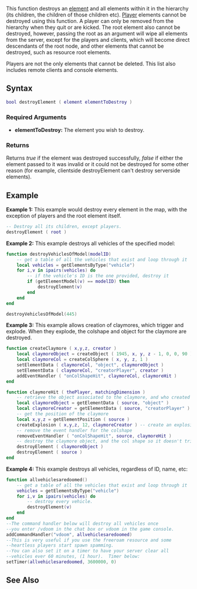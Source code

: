 This function destroys an [element](/element.md "wikilink") and all elements within it in the hierarchy (its children, the children of those children etc). [Player](/player.md "wikilink") elements cannot be destroyed using this function. A player can only be removed from the hierarchy when they quit or are kicked. The root element also cannot be destroyed, however, passing the root as an argument will wipe all elements from the server, except for the players and clients, which will become direct descendants of the root node, and other elements that cannot be destroyed, such as resource root elements.

Players are not the only elements that cannot be deleted. This list also includes remote clients and console elements.

Syntax
------

``` lua
bool destroyElement ( element elementToDestroy )
```

### Required Arguments

-   **elementToDestroy:** The element you wish to destroy.

### Returns

Returns *true* if the element was destroyed successfully, *false* if either the element passed to it was invalid or it could not be destroyed for some other reason (for example, clientside destroyElement can't destroy serverside elements).

Example
-------

**Example 1:** This example would destroy every element in the map, with the exception of players and the root element itself.

``` lua
-- Destroy all its children, except players.
destroyElement ( root )
```

**Example 2:** This example destroys all vehicles of the specified model:

``` lua
function destroyVehiclesOfModel(modelID)
    -- get a table of all the vehicles that exist and loop through it
    local vehicles = getElementsByType("vehicle")
    for i,v in ipairs(vehicles) do
        -- if the vehicle's ID is the one provided, destroy it
        if (getElementModel(v) == modelID) then
            destroyElement(v)
        end
    end
end

destroyVehiclesOfModel(445)
```

**Example 3:** This example allows creation of claymores, which trigger and explode. When they explode, the colshape and object for the claymore are destroyed.

``` lua
function createClaymore ( x,y,z, creator )
    local claymoreObject = createObject ( 1945, x, y, z - 1, 0, 0, 90 )  -- create an object which looks like a claymore
    local claymoreCol = createColSphere ( x, y, z, 1 )                   -- create a col sphere with radius 1
    setElementData ( claymoreCol, "object", claymoreObject )             -- store the object of the claymore
    setElementData ( claymoreCol, "creatorPlayer", creator )             -- store the person who created it
    addEventHandler ( "onColShapeHit", claymoreCol, claymoreHit )        -- add an event handler to the colshape
end

function claymoreHit ( thePlayer, matchingDimension )
    -- retrieve the object associated to the claymore, and who created it
    local claymoreObject = getElementData ( source, "object" )
    local claymoreCreator = getElementData ( source, "creatorPlayer" )
    -- get the position of the claymore
    local x,y,z = getElementPosition ( source )
    createExplosion ( x,y,z, 12, claymoreCreator ) -- create an explosion, associated to the creator, of a small size at the col's position
    -- remove the event handler for the colshape
    removeEventHandler ( "onColShapeHit", source, claymoreHit )
    -- destroy the claymore object, and the col shape so it doesn't trigger again.
    destroyElement ( claymoreObject )
    destroyElement ( source )
end
```

**Example 4:** This example destroys all vehicles, regardless of ID, name, etc:

``` lua
function allvehiclesaredoomed()
    -- get a table of all the vehicles that exist and loop through it
    vehicles = getElementsByType("vehicle")
    for i,v in ipairs(vehicles) do
        -- destroy every vehicle.
        destroyElement(v)
    end
end
--The command handler below will destroy all vehicles once
--you enter /vdoom in the chat box or vdoom in the game console.
addCommandHandler("vdoom", allvehiclesaredoomed)
--This is very useful if you use the freeroam resource and some
--heartless players start spawn spamming.
--You can also set it on a timer to have your server clear all
--vehicles ever 60 minutes, (1 hour).  Timer below:
setTimer(allvehiclesaredoomed, 3600000, 0)
```

See Also
--------
